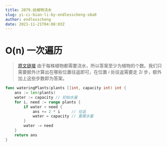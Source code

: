 ```yaml
---
title: 2079.给植物浇水
slug: yi-ci-bian-li-by-endlesscheng-s6a0
author: endlesscheng
date: 2021-11-21T04:08:03Z
---
```

# O(n) 一次遍历
 
> [原文链接](https://leetcode.cn/problems/watering-plants/solution/yi-ci-bian-li-by-endlesscheng-s6a0)
由于每株植物都需要浇水，所以答案至少为植物的个数。我们只需要额外计算出在哪些位置往返即可，在位置 $i$ 处往返需要走 $2i$ 步，额外加上这些步数即为答案。

```go
func wateringPlants(plants []int, capacity int) int {
	ans := len(plants)
	water := capacity // 初始水量
	for i, need := range plants {
		if water < need {
			ans += 2 * i     // 往返
			water = capacity // 重置水量
		}
		water -= need
	}
	return ans
}
```

